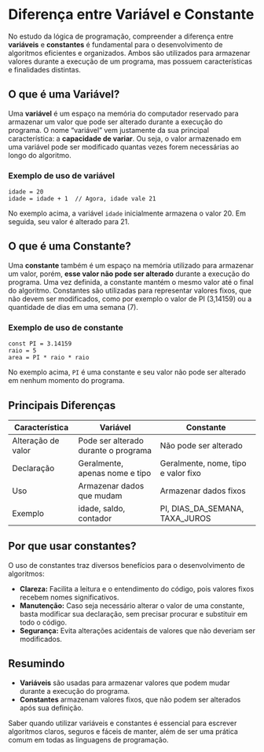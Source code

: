 # Diferença entre Variável e Constante

No estudo da lógica de programação, compreender a diferença entre **variáveis** e **constantes** é fundamental para o desenvolvimento de algoritmos eficientes e organizados. Ambos são utilizados para armazenar valores durante a execução de um programa, mas possuem características e finalidades distintas.

## O que é uma Variável?

Uma **variável** é um espaço na memória do computador reservado para armazenar um valor que pode ser alterado durante a execução do programa. O nome “variável” vem justamente da sua principal característica: a **capacidade de variar**. Ou seja, o valor armazenado em uma variável pode ser modificado quantas vezes forem necessárias ao longo do algoritmo.

### Exemplo de uso de variável

```pseudocode
idade = 20
idade = idade + 1  // Agora, idade vale 21
```

No exemplo acima, a variável `idade` inicialmente armazena o valor 20. Em seguida, seu valor é alterado para 21.

## O que é uma Constante?

Uma **constante** também é um espaço na memória utilizado para armazenar um valor, porém, **esse valor não pode ser alterado** durante a execução do programa. Uma vez definida, a constante mantém o mesmo valor até o final do algoritmo. Constantes são utilizadas para representar valores fixos, que não devem ser modificados, como por exemplo o valor de PI (3,14159) ou a quantidade de dias em uma semana (7).

### Exemplo de uso de constante

```pseudocode
const PI = 3.14159
raio = 5
area = PI * raio * raio
```

No exemplo acima, `PI` é uma constante e seu valor não pode ser alterado em nenhum momento do programa.

## Principais Diferenças

| Característica         | Variável                              | Constante                          |
|-----------------------|---------------------------------------|------------------------------------|
| Alteração de valor    | Pode ser alterado durante o programa  | Não pode ser alterado              |
| Declaração            | Geralmente, apenas nome e tipo         | Geralmente, nome, tipo e valor fixo|
| Uso                   | Armazenar dados que mudam             | Armazenar dados fixos              |
| Exemplo               | idade, saldo, contador                | PI, DIAS_DA_SEMANA, TAXA_JUROS     |

## Por que usar constantes?

O uso de constantes traz diversos benefícios para o desenvolvimento de algoritmos:

- **Clareza:** Facilita a leitura e o entendimento do código, pois valores fixos recebem nomes significativos.
- **Manutenção:** Caso seja necessário alterar o valor de uma constante, basta modificar sua declaração, sem precisar procurar e substituir em todo o código.
- **Segurança:** Evita alterações acidentais de valores que não deveriam ser modificados.

## Resumindo

- **Variáveis** são usadas para armazenar valores que podem mudar durante a execução do programa.
- **Constantes** armazenam valores fixos, que não podem ser alterados após sua definição.

Saber quando utilizar variáveis e constantes é essencial para escrever algoritmos claros, seguros e fáceis de manter, além de ser uma prática comum em todas as linguagens de programação.